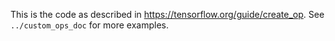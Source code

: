 This is the code as described in https://tensorflow.org/guide/create_op.
See `../custom_ops_doc` for more examples.

